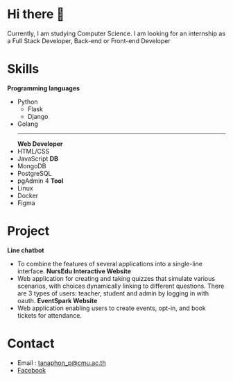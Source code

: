 # Hi there 👋
Currently, I am studying Computer Science. I am looking for an internship as a Full Stack Developer, Back-end or Front-end Developer

# Skills
**Programming languages**
- Python
    - Flask
    - Django
- Golang <hr>
**Web Developer**
- HTML/CSS
- JavaScript
**DB**
- MongoDB
- PostgreSQL
- pgAdmin 4
**Tool**
- Linux
- Docker
- Figma

# Project
**Line chatbot**
- To combine the features of several applications into a single-line interface.
**NursEdu Interactive Website**
- Web application for creating and taking quizzes that simulate various scenarios, with choices dynamically linking to different questions. There are 3 types of users: teacher, student and admin by logging in with oauth.
**EventSpark Website**
- Web application enabling users to create events, opt-in, and book tickets for attendance.

# Contact
- Email : tanaphon_p@cmu.ac.th
- [Facebook](https://web.facebook.com/tanaphon.phuengpa)



